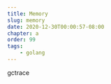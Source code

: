 ```yaml
---
title: Memory
slug: memory
date: 2020-12-30T00:00:57-08:00
chapter: a
order: 99
tags:
    - golang
---
```



gctrace
